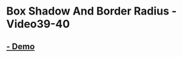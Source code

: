 # Box Shadow And Border Radius - Video39-40

## [- Demo](https://omarabouelkheirr.github.io/CSS_Tasks/BoxShadowAndBorderRadius)
